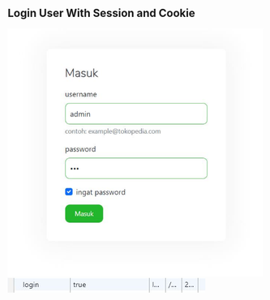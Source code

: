 <html lang="en">

<head>
    <!-- Required meta tags -->
    <meta charset="utf-8">
    <meta name="viewport" content="width=device-width, initial-scale=1">

</head>

<body>
        <h2>Login User With Session and Cookie</h2>
        <img src="img/cookie.JPG" alt""> <br>
        <img src="img/cookie 2.JPG" alt="">
    </div>

</body>

</html>
